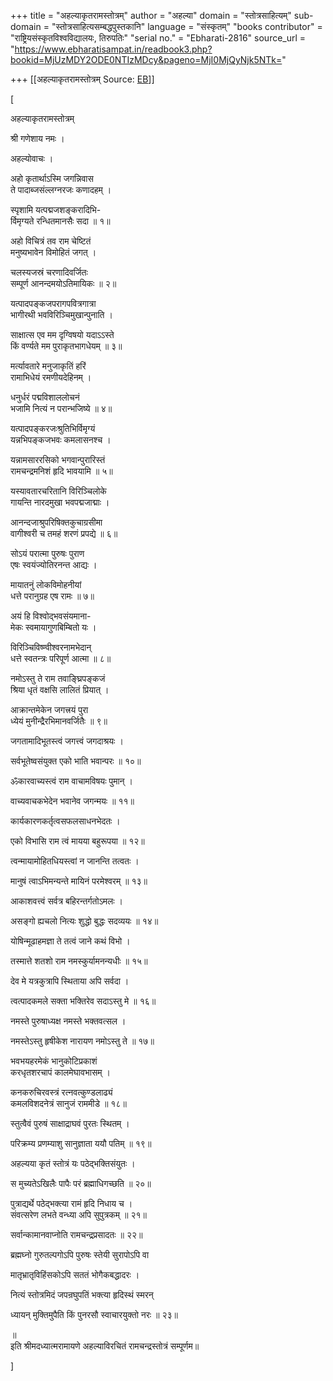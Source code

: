 +++
title = "अहल्याकृतरामस्तोत्रम्"
author = "अहल्या"
domain = "स्तोत्रसाहित्यम्"
sub-domain = "स्तोत्रसाहित्यसम्बद्धपुस्तकानि"
language = "संस्कृतम्"
"books contributor" = "राष्ट्रियसंस्कृतविश्वविद्यालयः, तिरुपतिः"
"serial no." = "Ebharati-2816"
source_url = "https://www.ebharatisampat.in/readbook3.php?bookid=MjUzMDY2ODE0NTIzMDcy&pageno=MjI0MjQyNjk5NTk="

+++
[[अहल्याकृतरामस्तोत्रम्	Source: [EB](https://www.ebharatisampat.in/readbook3.php?bookid=MjUzMDY2ODE0NTIzMDcy&pageno=MjI0MjQyNjk5NTk=)]]

\[





अहल्याकृतरामस्तोत्रम्



श्री गणेशाय नमः ।

अहल्योवाचः ।

अहो कृतार्थाऽस्मि जगन्निवास  
ते पादाब्जसंल्लग्नरजः कणादहम् ।

स्पृशामि यत्पद्मजशङ्करादिभि-  
र्विमृग्यते रन्धितमानसैः सदा ॥ १॥

अहो विचित्रं तव राम चेष्टितं  
मनुष्यभावेन विमोहितं जगत् ।

चलस्यजस्रं चरणादिवर्जितः  
सम्पूर्ण आनन्दमयोऽतिमायिकः ॥ २॥

यत्पादपङ्कजपरागपवित्रगात्रा  
भागीरथी भवविरिञ्चिमुखान्पुनाति ।

साक्षात्स एव मम दृग्विषयो यदाऽऽस्ते  
किं वर्ण्यते मम पुराकृतभागधेयम् ॥ ३॥

मर्त्यावतारे मनुजाकृतिं हरिं  
रामाभिधेयं रमणीयदेहिनम् ।

धनुर्धरं पद्मविशाललोचनं  
भजामि नित्यं न परान्भजिष्ये ॥ ४॥

यत्पादपङ्करजःश्रुतिभिर्विमृग्यं  
यन्नभिपङ्कजभवः कमलासनश्च ।

यन्नामसाररसिको भगवान्पुरारिस्तं  
रामचन्द्रमनिशं हृदि भावयामि ॥ ५॥

यस्यावतारचरितानि विरिञ्चिलोके  
गायन्ति नारदमुखा भवपद्मजाद्माः ।

आनन्दजाश्रुपरिषिक्तकुचाग्रसीमा  
वागीश्वरी च तमहं शरणं प्रपद्ये ॥ ६॥

सोऽयं परात्मा पुरुषः पुराण  
एषः स्वयंज्योतिरनन्त आद्यः ।

मायातनुं लोकविमोहनीयां  
धत्ते परानुग्रह एष रामः ॥ ७॥

अयं हि विश्वोद्भवसंयमाना-  
मेकः स्वमायागुणबिम्बितो यः ।

विरिञ्चिविष्ण्वीश्वरनामभेदान्  
धत्ते स्वतन्त्रः परिपूर्ण आत्मा ॥ ८॥

नमोऽस्तु ते राम तवाङ्घ्रिपङ्कजं  
श्रिया धृतं वक्षसि लालितं प्रियात् ।

आक्रान्तमेकेन जगत्त्रयं पुरा  
ध्येयं मुनीन्द्रैरभिमानवर्जितैः ॥ ९॥

जगतामादिभूतस्त्वं जगत्त्वं जगदाश्रयः ।

सर्वभूतेष्वसंयुक्त एको भाति भवान्परः ॥ १०॥

ॐकारवाच्यस्त्वं राम वाचामविषयः पुमान् ।

वाच्यवाचकभेदेन भवानेव जगन्मयः ॥ ११॥

कार्यकारणकर्तृत्वसफलसाधनभेदतः ।

एको विभासि राम त्वं मायया बहुरूपया ॥ १२॥

त्वन्मायामोहितधियस्त्वां न जानन्ति तत्वतः ।

मानुषं त्वाऽभिमन्यन्ते मायिनं परमेश्वरम् ॥ १३॥

आकाशवत्त्वं सर्वत्र बहिरन्तर्गतोऽमलः ।

असङ्गो ह्यचलो नित्यः शुद्धो बुद्धः सदव्ययः ॥ १४॥

योषिन्मूढाहमज्ञा ते तत्वं जाने कथं विभो ।  
  
तस्मात्ते शतशो राम नमस्कुर्यामनन्यधीः ॥ १५॥

देव मे यत्रकुत्रापि स्थिताया अपि सर्वदा ।

त्वत्पादकमले सक्ता भक्तिरेव सदाऽस्तु मे ॥ १६॥

नमस्ते पुरुषाध्यक्ष नमस्ते भक्तवत्सल ।

नमस्तेऽस्तु हृषीकेश नारायण नमोऽस्तु ते ॥ १७॥

भवभयहरमेकं भानुकोटिप्रकाशं  
करधृतशरचापं कालमेघावभासम् ।

कनकरुचिरवस्त्रं रत्नवत्कुण्डलाढ्यं  
कमलविशदनेत्रं सानुजं राममीडे ॥ १८॥

स्तुत्वैवं पुरुषं साक्षाद्राघवं पुरतः स्थितम् ।

परिक्रम्य प्रणम्याशु सानुज्ञाता ययौ पतिम् ॥ १९॥

अहल्यया कृतं स्तोत्रं यः पठेद्भक्तिसंयुतः ।

स मुच्यतेऽखिलैः पापैः परं ब्रह्माधिगच्छति ॥ २०॥

पुत्राद्यर्थे पठेद्भक्त्या रामं हृदि निधाय च ।  
संवत्सरेण लभते वन्ध्या अपि सुपुत्रकम् ॥ २१॥

सर्वान्कामानवाप्नोति रामचन्द्रप्रसादतः ॥ २२॥

ब्रह्मघ्नो गुरुतल्पगोऽपि पुरुषः स्तेयी सुरापोऽपि वा

मातृभ्रातृविहिंसकोऽपि सततं भोगैकबद्धादरः ।

नित्यं स्तोत्रमिदं जपन्रघुपतिं भक्त्या हृदिस्थं स्मरन्

ध्यायन् मुक्तिमुपैति किं पुनरसौ स्वाचारयुक्तो नरः ॥ २३॥  

॥  
इति श्रीमदध्यात्मरामायणे अहल्याविरचितं रामचन्द्रस्तोत्रं सम्पूर्णम॥






\]

